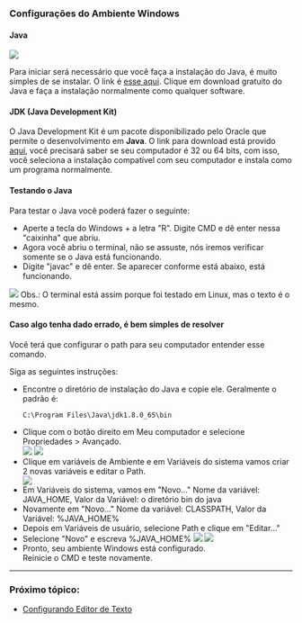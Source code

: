 ### Configurações do Ambiente Windows

#### Java

<img src="https://cdn.iconscout.com/icon/free/png-256/java-43-569305.png">

Para iniciar será necessário que você faça a instalação do Java, é muito simples de se instalar. O link é <a href="https://www.java.com/pt_BR/download/">esse aqui</a>. Clique em download gratuito do Java e faça a instalação normalmente como qualquer software.

#### JDK (Java Development Kit)

O Java Development Kit é um pacote disponibilizado pelo Oracle que permite o desenvolvimento em **Java**. O link para download está provido <a href="https://www.oracle.com/br/java/technologies/javase/javase-jdk8-downloads.html">aqui</a>, você precisará saber se seu computador é 32 ou 64 bits, com isso, você seleciona a instalação compatível com seu computador e instala como um programa normalmente.

#### Testando o Java

Para testar o Java você poderá fazer o seguinte:

<ul>
    <li> Aperte a tecla do Windows + a letra "R". Digite CMD e dê enter nessa "caixinha" que abriu.</li>
    <li>Agora você abriu o terminal, não se assuste, nós iremos verificar somente se o Java está funcionando.</li>
    <li>Digite "javac" e dê enter. Se aparecer conforme está abaixo, está funcionando.
</ul>

<img src="https://i.imgur.com/XoQj6x1.png">
Obs.: O terminal está assim porque foi testado em Linux, mas o texto é o mesmo.

#### Caso algo tenha dado errado, é bem simples de resolver

Você terá que configurar o path para seu computador entender esse comando.

Siga as seguintes instruções:

<ul>
    <li>Encontre o diretório de instalação do Java e copie ele. Geralmente o padrão é: </li> 
    
    C:\Program Files\Java\jdk1.8.0_65\bin
</ul>
<ul>
    <li>Clique com o botão direito em Meu computador e selecione Propriedades > Avançado.</li>
    <img src="../img/java1.png">
    <img src="../img/java2.png">    
    <li>Clique em variáveis de Ambiente e em Variáveis do sistema vamos criar 2 novas variáveis e editar o Path.</li>
    <img src="../img/java3.png">
    <li>Em Variáveis do sistema, vamos em "Novo..." Nome da variável: JAVA_HOME, Valor da Variável: o diretório bin do java</li>
    <li>Novamente em "Novo..." Nome da variável: CLASSPATH, Valor da Variável: %JAVA_HOME%</li>
    <li>Depois em Variáveis de usuário, selecione Path e clique em "Editar..."</li>
    <li>Selecione "Novo" e escreva %JAVA_HOME%
    <img src="../img/java4.png">
    <img src="../img/java5.png">
    <li> Pronto, seu ambiente Windows está configurado.</li>
    Reinicie o CMD e teste novamente.
</ul>

---

### Próximo tópico:

- [Configurando Editor de Texto](./2.2-Editor-de-Texto.md)
